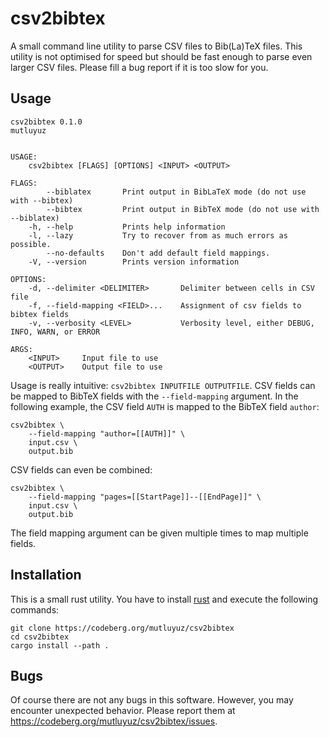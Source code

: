 # csv2bibtex

A small command line utility to parse CSV files to Bib(La)TeX files. This 
utility is not optimised for speed but should be fast enough to parse even 
larger CSV files. Please fill a bug report if it is too slow for you.


## Usage

```
csv2bibtex 0.1.0
mutluyuz


USAGE:
    csv2bibtex [FLAGS] [OPTIONS] <INPUT> <OUTPUT>

FLAGS:
        --biblatex       Print output in BibLaTeX mode (do not use with --bibtex)
        --bibtex         Print output in BibTeX mode (do not use with --biblatex)
    -h, --help           Prints help information
    -l, --lazy           Try to recover from as much errors as possible.
        --no-defaults    Don't add default field mappings.
    -V, --version        Prints version information

OPTIONS:
    -d, --delimiter <DELIMITER>       Delimiter between cells in CSV file
    -f, --field-mapping <FIELD>...    Assignment of csv fields to bibtex fields
    -v, --verbosity <LEVEL>           Verbosity level, either DEBUG, INFO, WARN, or ERROR

ARGS:
    <INPUT>     Input file to use
    <OUTPUT>    Output file to use
```

Usage is really intuitive: `csv2bibtex INPUTFILE OUTPUTFILE`. CSV fields can be 
mapped to BibTeX fields with the `--field-mapping` argument. In the following 
example, the CSV field `AUTH` is mapped to the BibTeX field `author`:

```
csv2bibtex \
    --field-mapping "author=[[AUTH]]" \
    input.csv \
    output.bib
```

CSV fields can even be combined:

```
csv2bibtex \
    --field-mapping "pages=[[StartPage]]--[[EndPage]]" \
    input.csv \
    output.bib
```

The field mapping argument can be given multiple times to map multiple fields.


## Installation

This is a small rust utility. You have to install 
[rust](https://www.rust-lang.org/) and execute the following commands:

```
git clone https://codeberg.org/mutluyuz/csv2bibtex
cd csv2bibtex
cargo install --path .
```


## Bugs

Of course there are not any bugs in this software. However, you may encounter 
unexpected behavior. Please report them at 
https://codeberg.org/mutluyuz/csv2bibtex/issues.

